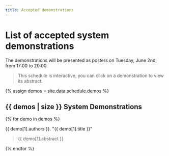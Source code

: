 ```yaml
---
title: Accepted demonstrations
---
```


# List of accepted system demonstrations

The demonstrations will be presented as posters on Tuesday, June 2nd, from 17:00 to 20:00.

> This schedule is interactive, you can click on a demonstration to view its abstract.

{% assign demos = site.data.schedule.demos %}

## {{ demos | size }} System Demonstrations

{% for demo in demos %}

<div class="talkinfo">
<p>
<span class="talkauthors">{{ demo[1].authors }}</span>.
"<span class="talktitle">{{ demo[1].title }}</span>"
</p>
<blockquote class="talkabstract">{{ demo[1].abstract }}</blockquote>
</div>

{% endfor %}
